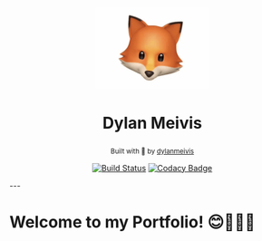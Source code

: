 <div align="center">
    <a href="https://www.dylanmeivis.com"><img src="https://raw.githubusercontent.com/DylanMeivis/Assets/master/gifs/IMG_2275.GIF" alt="Dylan Meivis" width="200"></a>
    <br>
    <h1>Dylan Meivis</h1>
    <sub>Built with 🧡 by
      <a href="https://github.com/dylanmeivis">dylanmeivis</a>
    </sub>
    <br>

[![Build Status](https://travis-ci.com/DylanMeivis/Portfolio.svg?branch=master)](https://travis-ci.com/DylanMeivis/Portfolio)
[![Codacy Badge](https://api.codacy.com/project/badge/Grade/3b2c9c6a5cf74db1a909d74744494420)](https://www.codacy.com/manual/dylandiamonds/Portfolio?utm_source=github.com&amp;utm_medium=referral&amp;utm_content=DylanMeivis/Portfolio&amp;utm_campaign=Badge_Grade)
</div>
---

# Welcome to my Portfolio! 😊👨🏽‍💻